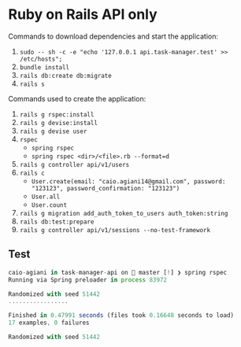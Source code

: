 # Ruby on Rails API only

Commands to download dependencies and start the application:

1. `sudo -- sh -c -e "echo '127.0.0.1 api.task-manager.test' >> /etc/hosts";`
2. `bundle install`
3. `rails db:create db:migrate`
4. `rails s`

Commands used to create the application:

1. `rails g rspec:install`
2. `rails g devise:install`
3. `rails g devise user`
4. `rspec`
   - `spring rspec`
   - `spring rspec <dir>/<file>.rb --format=d`
5. `rails g controller api/v1/users`
6. `rails c`
   - `User.create(email: "caio.agiani14@gmail.com", password: "123123", password_confirmation: "123123")`
   - `User.all`
   - `User.count`
7. `rails g migration add_auth_token_to_users auth_token:string`
8. `rails db:test:prepare`
9. `rails g controller api/v1/sessions --no-test-framework`

## Test

```javascript
caio-agiani in task-manager-api on  master [!] ❯ spring rspec
Running via Spring preloader in process 83972

Randomized with seed 51442
.................

Finished in 0.47991 seconds (files took 0.16648 seconds to load)
17 examples, 0 failures

Randomized with seed 51442
```

